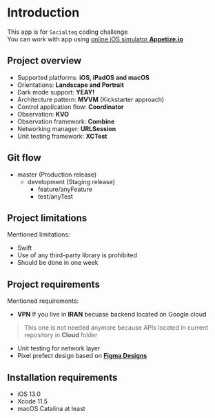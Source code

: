 
# Introduction
This app is for `Socialteq` coding challenge  
You can work with app using [online iOS simulator **Appetize.io**](https://appetize.io/app/5xyxbktchgdfyxt4qrxr0rjem4?device=iphone11promax&scale=75&orientation=portrait&osVersion=13.3)

## Project overview
- Supported platforms: **iOS, iPadOS and macOS**
- Orientations: **Landscape and Portrait**
- Dark mode support: **YEAY!**
- Architecture pattern: **MVVM** (Kickstarter approach)
- Control application flow: **Coordinator**
- Observation: **KVO**
- Observation framework: **Combine**
- Networking manager: **URLSession** 
- Unit testing framework: **XCTest** 

## Git flow
- master (Production release)
  - development (Staging release)
    - feature/anyFeature
    - test/anyTest

## Project limitations
Mentioned limitations:  
- Swift
- Use of any third-party library is prohibited
- Should be done in one week

## Project requirements
Mentioned requirements:  
- **VPN** If you live in **IRAN** becuase backend located on Google cloud
> This one is not needed anymore because APIs located in current repository in **Cloud** folder
- Unit testing for network layer
- Pixel prefect design based on [**Figma Designs**](https://www.figma.com/file/szEuU1bVNZpZWwaUGJRGFY/Assessment?node-id=1%3A250)

## Installation requirements
- iOS 13.0
- Xcode 11.5
- macOS Catalina at least

